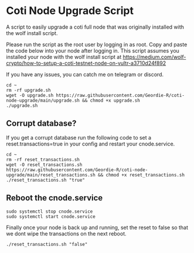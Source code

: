 # Coti Node Upgrade Script
A script to easily upgrade a coti full node that was originally installed with the wolf install script.

Please run the script as the root user by logging in as root. Copy and paste the code below into your node after logging in. This script assumes you installed your node with the wolf install script at https://medium.com/wolf-crypto/how-to-setup-a-coti-testnet-node-on-vultr-a3710d24f892

If you have any issues, you can catch me on telegram or discord.
```
cd ~
rm -rf upgrade.sh
wget -O upgrade.sh https://raw.githubusercontent.com/Geordie-R/coti-node-upgrade/main/upgrade.sh && chmod +x upgrade.sh
./upgrade.sh
```

## Corrupt database?
If you get a corrupt database run the following code to set a reset.transactions=true in your config and restart your cnode.service.

```
cd ~
rm -rf reset_transactions.sh
wget -O reset_transactions.sh https://raw.githubusercontent.com/Geordie-R/coti-node-upgrade/main/reset_transactions.sh && chmod +x reset_transactions.sh
./reset_transactions.sh "true"
```

## Reboot the cnode.service
```
sudo systemctl stop cnode.service
sudo systemctl start cnode.service
```
Finally once your node is back up and running, set the reset to false so that we dont wipe the transactions on the next reboot.
```
./reset_transactions.sh "false"
```

